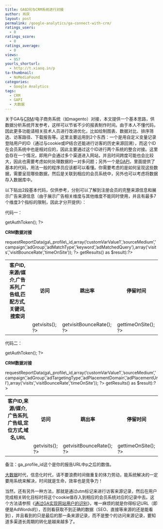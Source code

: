 ```yaml
---
title: GA如何与CRM系统进行对接
author: 肖庆
layout: post
permalink: /google-analytics/ga-connect-with-crm/
ratings_users:
  - 0
ratings_score:
  - 0
ratings_average:
  - 0
views:
  - 957
yourls_shorturl:
  - http://t.xiaoq.in/p
ta-thumbnail:
  - NoMediaFound
categories:
  - Google Analytics
tags:
  - CRM
  - GAPI
  - 大数据
---
```

关于GA与<span class='wp_keywordlink_affiliate'><a href="http://blog.xiaoq.in/tag/crm/" title="查看CRM中的全部文章" target="_blank">CRM</a></span>/电子商务系统（如magento）对接，本文提供一个基本思路，供数据分析系统开发参考，这样可以节省不少的报表制作时间。由于本人不懂代码，因此更多功能请相关技术人员进行改进优化，比如绘制图表、数据对比、排序筛选、访客路径、下载报告等。这里主要运用到2个东西：一个是用自定义变量记录登陆用户的ID（通过与cookie或IP结合还能进行访客的历史来源回溯），而这个ID在会员系统中也是相对应的，因此主要通过这个ID进行两个系统的整合对接。这里会存在一个情况，即用户会通过多个渠道进入网站，并且时间跨度可能也会比较大，因此也需要考虑如何处理数据的一对多问题；另外一个是<a title="GAPI" href="https://code.google.com/p/gapi-google-analytics-php-interface/" target="_blank">GAPI</a>，里面提供了基本的代码，用法一般的程序员应该都可以看懂。你需要考虑的是如何呈现这些数据，需要呈现哪些数据，然后是关联到相应的会员系统中，另外也可以考虑将数据存入数据库中。

以下贴出2段基本代码，仅供参考，分别可以了解到注册会员的完整来源信息和展示广告来源信息（由于展示广告相关维度与其他维度不能同时使用，并且有最多7个维度3个指标的限制，因此才分开提供）：

代码一：

<?php  
define(&#8216;ga_email&#8217;,&#8217;g@xiaoq.in&#8217;);  
define(&#8216;ga_password&#8217;,&#8217;XXXXXXXXXXXX&#8217;);  
define(&#8216;ga\_profile\_id&#8217;,&#8217;XXXXXXXX&#8217;); require &#8216;gapi.class.php&#8217;;

$start = mktime(0,0,0,date(&#8220;m&#8221;),date(&#8220;d&#8221;)-30,date(&#8220;Y&#8221;));  
$end = mktime(0,0,0,date(&#8220;m&#8221;),date(&#8220;d&#8221;)-0,date(&#8220;Y&#8221;));  
$start_date = date(&#8220;Y-m-d&#8221;,$start);  
$end_date = date(&#8220;Y-m-d&#8221;,$end);  
$ga = new gapi(ga\_email,ga\_password,isset($\_SESSION['ga\_auth\_token'])?$\_SESSION['ga\_auth\_token']:null);  
$\_SESSION['ga\_auth_token'] = $ga->getAuthToken();  
?>  
<!DOCTYPE html PUBLIC &#8220;-//W3C//DTD XHTML 1.0 Transitional//EN&#8221; &#8220;http://www.w3.org/TR/xhtml1/DTD/xhtml1-transitional.dtd&#8221;>  
<html xmlns=&#8221;http://www.w3.org/1999/xhtml&#8221; dir=&#8221;ltr&#8221; lang=&#8221;zh-CN&#8221;>  
<head profile=&#8221;http://gmpg.org/xfn/11&#8243;>  
<title><span class='wp_keywordlink_affiliate'><a href="http://blog.xiaoq.in/tag/crm/" title="查看CRM中的全部文章" target="_blank">CRM</a></span>数据对接</title>  
<meta http-equiv=&#8221;Content-Type&#8221; content=&#8221;text/html; charset=utf-8&#8243; />  
</head>  
<body>

<strong>CRM数据对接</strong>  
<table><tr><th>客户ID,来源/媒介,广告系列,广告组,匹配方式,关键词,搜索词</th><th>访问</th><th>跳出率</th><th>停留时间</th></tr>  
<?php $ga->requestReportData(ga\_profile\_id,array(&#8216;customVarValue1&#8242;,&#8217;sourceMedium&#8217;,&#8217;campaign&#8217;,&#8217;adGroup&#8217;,&#8217;adMatchType&#8217;,&#8217;keyword&#8217;,&#8217;adMatchedQuery&#8217;),array(&#8216;visits&#8217;,&#8217;visitBounceRate&#8217;,&#8217;timeOnSite&#8217;)); ?>  
<?php foreach($ga->getResults() as $result):?>  
<tr>  
<td><?php echo $result; ?></td>  
<td><?php echo $result->getvisits(); ?></td>  
<td><?php echo $result->getvisitBounceRate(); ?></td>  
<td><?php echo $result->gettimeOnSite(); ?></td>  
</tr>  
<?php endforeach;?>  
</table>  
</body>  
</html>

代码二：

<?php  
define(&#8216;ga_email&#8217;,&#8217;g@xiaoq.in&#8217;);  
define(&#8216;ga_password&#8217;,&#8217;XXXXXXXXXXXX&#8217;);  
define(&#8216;ga\_profile\_id&#8217;,&#8217;XXXXXXXX&#8217;); require &#8216;gapi.class.php&#8217;;

$start = mktime(0,0,0,date(&#8220;m&#8221;),date(&#8220;d&#8221;)-30,date(&#8220;Y&#8221;));  
$end = mktime(0,0,0,date(&#8220;m&#8221;),date(&#8220;d&#8221;)-0,date(&#8220;Y&#8221;));  
$start_date = date(&#8220;Y-m-d&#8221;,$start);  
$end_date = date(&#8220;Y-m-d&#8221;,$end);  
$ga = new gapi(ga\_email,ga\_password,isset($\_SESSION['ga\_auth\_token'])?$\_SESSION['ga\_auth\_token']:null);  
$\_SESSION['ga\_auth_token'] = $ga->getAuthToken();  
?>  
<!DOCTYPE html PUBLIC &#8220;-//W3C//DTD XHTML 1.0 Transitional//EN&#8221; &#8220;http://www.w3.org/TR/xhtml1/DTD/xhtml1-transitional.dtd&#8221;>  
<html xmlns=&#8221;http://www.w3.org/1999/xhtml&#8221; dir=&#8221;ltr&#8221; lang=&#8221;zh-CN&#8221;>  
<head profile=&#8221;http://gmpg.org/xfn/11&#8243;>  
<title>CRM数据对接</title>  
<meta http-equiv=&#8221;Content-Type&#8221; content=&#8221;text/html; charset=utf-8&#8243; />  
</head>  
<body>

<strong>CRM数据对接</strong>  
<table><tr><th>客户ID,来源/媒介,广告系列,广告组,定位方式,域名,URL</th><th>访问</th><th>跳出率</th><th>停留时间</th></tr>  
<?php $ga->requestReportData(ga\_profile\_id,array(&#8216;customVarValue1&#8242;,&#8217;sourceMedium&#8217;,&#8217;campaign&#8217;,&#8217;adGroup&#8217;,&#8217;adTargetingType&#8217;,&#8217;adPlacementDomain&#8217;,&#8217;adPlacementUrl&#8217;),array(&#8216;visits&#8217;,&#8217;visitBounceRate&#8217;,&#8217;timeOnSite&#8217;)); ?>  
<?php foreach($ga->getResults() as $result):?>  
<tr>  
<td><?php echo $result; ?></td>  
<td><?php echo $result->getvisits(); ?></td>  
<td><?php echo $result->getvisitBounceRate(); ?></td>  
<td><?php echo $result->gettimeOnSite(); ?></td>  
</tr>  
<?php endforeach;?>  
</table>  
</body>  
</html>

备注：ga\_profile\_id这个是你的报告URL中p之后的数值。

<span class='wp_keywordlink_affiliate'><a href="http://blog.xiaoq.in/tag/%e5%a4%a7%e6%95%b0%e6%8d%ae/" title="查看大数据中的全部文章" target="_blank">大数据</a></span>时代，信息化时代，请不要浪费时间做重复的体力劳动，能系统解决的一定要用系统来解决，时间就是生命，效率也是竞争力！

当然，还有另外一种方法，那就是通过utm标记来进行访客来源记录，然后在用户完成相关转化目标时将这个cookie值存入到相应的会员系统对应的记录中去。这个方法请参照《<a title="通过GA实现网站用户的识别" href="http://xiaoq.in/google-analytics/web-user-identification-by-ga/" target="_blank">通过GA实现网站用户的识别</a>》，唯一麻烦的就是你得标记URL（即便是AdWords的），否则看获取不到正确的数据（SEO、直接等来源的还是能看到），并且看到的只是最后的那一条来源记录，而不是整个的访问来源记录，要知道多渠道长周期的转化是越来越多了。